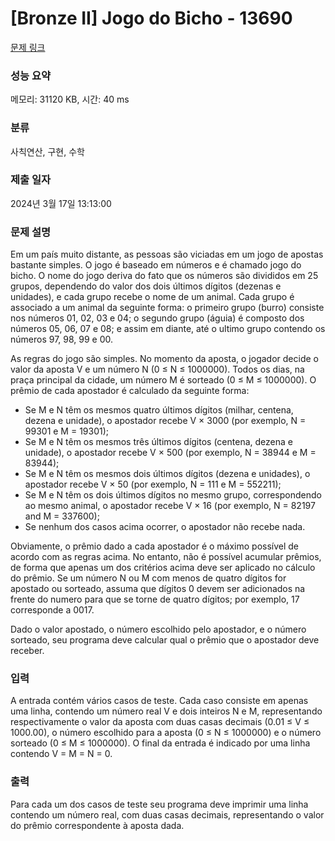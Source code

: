 # [Bronze II] Jogo do Bicho - 13690 

[문제 링크](https://www.acmicpc.net/problem/13690) 

### 성능 요약

메모리: 31120 KB, 시간: 40 ms

### 분류

사칙연산, 구현, 수학

### 제출 일자

2024년 3월 17일 13:13:00

### 문제 설명

<p>Em um país muito distante, as pessoas são viciadas em um jogo de apostas bastante simples. O jogo é baseado em números e é chamado jogo do bicho. O nome do jogo deriva do fato que os números são divididos em 25 grupos, dependendo do valor dos dois últimos dígitos (dezenas e unidades), e cada grupo recebe o nome de um animal. Cada grupo é associado a um animal da seguinte forma: o primeiro grupo (burro) consiste nos números 01, 02, 03 e 04; o segundo grupo (águia) é composto dos números 05, 06, 07 e 08; e assim em diante, até o ultimo grupo contendo os números 97, 98, 99 e 00.</p>

<p>As regras do jogo são simples. No momento da aposta, o jogador decide o valor da aposta V e um número N (0 ≤ N ≤ 1000000). Todos os dias, na praça principal da cidade, um número M é sorteado (0 ≤ M ≤ 1000000). O prêmio de cada apostador é calculado da seguinte forma:</p>

<ul>
	<li>Se M e N têm os mesmos quatro últimos dígitos (milhar, centena, dezena e unidade), o apostador recebe V × 3000 (por exemplo, N = 99301 e M = 19301);</li>
	<li>Se M e N têm os mesmos três últimos dígitos (centena, dezena e unidade), o apostador recebe V × 500 (por exemplo, N = 38944 e M = 83944);</li>
	<li>Se M e N têm os mesmos dois últimos dígitos (dezena e unidades), o apostador recebe V × 50 (por exemplo, N = 111 e M = 552211);</li>
	<li>Se M e N têm os dois últimos dígitos no mesmo grupo, correspondendo ao mesmo animal, o apostador recebe V × 16 (por exemplo, N = 82197 and M = 337600);</li>
	<li>Se nenhum dos casos acima ocorrer, o apostador não recebe nada.</li>
</ul>

<p>Obviamente, o prêmio dado a cada apostador é o máximo possível de acordo com as regras acima. No entanto, não é possível acumular prêmios, de forma que apenas um dos critérios acima deve ser aplicado no cálculo do prêmio. Se um número N ou M com menos de quatro dígitos for apostado ou sorteado, assuma que dígitos 0 devem ser adicionados na frente do numero para que se torne de quatro dígitos; por exemplo, 17 corresponde a 0017.</p>

<p>Dado o valor apostado, o número escolhido pelo apostador, e o número sorteado, seu programa deve calcular qual o prêmio que o apostador deve receber.</p>

### 입력 

 <p>A entrada contém vários casos de teste. Cada caso consiste em apenas uma linha, contendo um número real V e dois inteiros N e M, representando respectivamente o valor da aposta com duas casas decimais (0.01 ≤ V ≤ 1000.00), o número escolhido para a aposta (0 ≤ N ≤ 1000000) e o número sorteado (0 ≤ M ≤ 1000000). O final da entrada é indicado por uma linha contendo V = M = N = 0.</p>

### 출력 

 <p>Para cada um dos casos de teste seu programa deve imprimir uma linha contendo um número real, com duas casas decimais, representando o valor do prêmio correspondente à aposta dada.</p>

